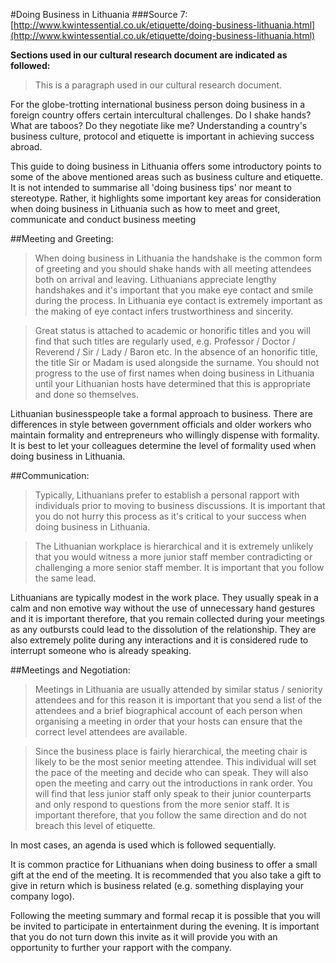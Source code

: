 #Doing Business in Lithuania
###Source 7: [http://www.kwintessential.co.uk/etiquette/doing-business-lithuania.html](http://www.kwintessential.co.uk/etiquette/doing-business-lithuania.html)

__Sections used in our cultural research document are indicated as followed:__
>  This is a paragraph used in our cultural research document.

For the globe-trotting international business person doing business in a foreign country offers certain intercultural challenges. Do I shake hands? What are taboos? Do they negotiate like me? Understanding a country's business culture, protocol and etiquette is important in achieving success abroad.

This guide to doing business in Lithuania offers some introductory points to some of the above mentioned areas such as business culture and etiquette. It is not intended to summarise all 'doing business tips' nor meant to stereotype. Rather, it highlights some important key areas for consideration when doing business in Lithuania such as how to meet and greet, communicate and conduct business meeting


##Meeting and Greeting:

> When doing business in Lithuania the handshake is the common form of greeting and you should shake hands with all meeting attendees both on arrival and leaving. Lithuanians appreciate lengthy handshakes and it's important that you make eye contact and smile during the process.  In Lithuania eye contact is extremely important as the making of eye contact infers trustworthiness and sincerity. 

> Great status is attached to academic or honorific titles and you will find that such titles are regularly used, e.g. Professor / Doctor / Reverend / Sir / Lady / Baron etc. In the absence of an honorific title, the title Sir or Madam is used alongside the surname. 
You should not progress to the use of first names when doing business in Lithuania until your Lithuanian hosts have determined that this is appropriate and done so themselves.

Lithuanian businesspeople take a formal approach to business. There are differences in style between government officials and older workers who maintain formality and entrepreneurs who willingly dispense with formality. It is best to let your colleagues determine the level of formality used when doing business in Lithuania.

##Communication:

> Typically, Lithuanians prefer to establish a personal rapport with individuals prior to moving to business discussions.  It is important that you do not hurry this process as it's critical to your success when doing business in Lithuania.

> The Lithuanian workplace is hierarchical and it is extremely unlikely that you would witness a more junior staff member contradicting or challenging a more senior staff member.  It is important that you follow the same lead.

Lithuanians are typically modest in the work place.  They usually speak in a calm and non emotive way without the use of unnecessary hand gestures and it is important therefore, that you remain collected during your meetings as any outbursts could lead to the dissolution of the relationship. They are also extremely polite during any interactions and it is considered rude to interrupt someone who is already speaking.

##Meetings and Negotiation:

> Meetings in Lithuania are usually attended by similar status / seniority attendees and for this reason it is important that you send a list of the attendees and a brief biographical account of each person when organising a meeting in order that your hosts can ensure that the correct level attendees are available. 

> Since the business place is fairly hierarchical, the meeting chair is likely to be the most senior meeting attendee.  This individual will set the pace of the meeting and decide who can speak. They will also open the meeting and carry out the introductions in rank order. You will find that less junior staff only speak to their junior counterparts and only respond to questions from the more senior staff.  It is important therefore, that you follow the same direction and do not breach this level of etiquette.

In most cases, an agenda is used which is followed sequentially.

It is common practice for Lithuanians when doing business to offer a small gift at the end of the meeting. It is recommended that you also take a gift to give in return which is business related (e.g. something displaying your company logo).

Following the meeting summary and formal recap it is possible that you will be invited to participate in entertainment during the evening.  It is important that you do not turn down this invite as it will provide you with an opportunity to further your rapport with the company.